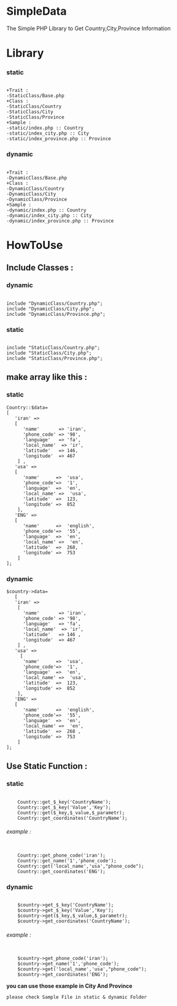 # SimpleData
 The Simple PHP Library to Get Country,City,Province Information 
# Library
<h3>static</h3> 
<pre><code>
+Trait :
-StaticClass/Base.php
+Class : 
-StaticClass/Country
-StaticClass/City
-StaticClass/Province
+Sample : 
-static/index.php :: Country
-static/index_city.php :: City
-static/index_province.php :: Province
</code></pre>
<h3>dynamic</h3>
<pre><code>
+Trait :
-DynamicClass/Base.php
+Class : 
-DynamicClass/Country
-DynamicClass/City
-DynamicClass/Province
+Sample : 
-dynamic/index.php :: Country
-dynamic/index_city.php :: City
-dynamic/index_province.php :: Province
</code></pre>

# HowToUse

<h2>Include Classes :</h2>
<h3>dynamic</h3>
<pre><code>
include "DynamicClass/Country.php";
include "DynamicClass/City.php";
include "DynamicClass/Province.php";
</code></pre>
<h3>static</h3> 
<pre><code>
include "StaticClass/Country.php";
include "StaticClass/City.php";
include "StaticClass/Province.php";
</code></pre>
<h2> make array like this :</h2>
<h3>static</h3> 

```
Country::$data=
[
   'iran' =>
   [
      'name'       => 'iran',
      'phone_code' => '98',
      'language'   => 'fa',
      'local_name'  => 'ir',
      'latitude'   => 146,
      'longitude'  => 467
    ] ,
   'usa' =>
   [
      'name'      =>  'usa',
      'phone_code'=>  '1',
      'language'  =>  'en',
      'local_name' =>  'usa',
      'latitude'  =>  123,
      'longitude' =>  852
    ],
   'ENG' =>
   [
      'name'      =>  'english',
      'phone_code'=>  '55',
      'language'  =>  'en',
      'local_name' =>  'en',
      'latitude'  =>  268,
      'longitude' =>  753
    ]
];
```

<h3>dynamic</h3>

```
$country->data=
   [
   'iran' =>
    [
      'name'       => 'iran',
      'phone_code' => '98',
      'language'   => 'fa',
      'local_name'  => 'ir',
      'latitude'   => 146 ,
      'longitude'  => 467
    ] ,
   'usa' =>
     [
      'name'      =>  'usa',
      'phone_code'=>  '1',
      'language'  =>  'en',
      'local_name' =>  'usa',
      'latitude'  =>  123,
      'longitude' =>  852
    ],
   'ENG' =>
   [
      'name'      =>  'english',
      'phone_code'=>  '55',
      'language'  =>  'en',
      'local_name' =>  'en',
      'latitude'  =>  268 ,
      'longitude' =>  753
    ]
];
```

<h2> Use Static Function :</h2>
<h3>static</h3>
<pre><code>
    Country::get_$_key('CountryName'); 
    Country::get_$_key('Value','Key');
    Country::get($_key,$_value,$_parametr);
    Country::get_coordinates('CountryName');
</code></pre>
<h6> example :</h6>
<pre><code>
    Country::get_phone_code('iran');
    Country::get_name('1','phone_code');
    Country::get('local_name','usa',"phone_code");
    Country::get_coordinates('ENG');
</code></pre>
<h3>dynamic</h3>
<pre><code>
    $country->get_$_key('CountryName'); 
    $country->get_$_key('Value','Key');
    $country->get($_key,$_value,$_parametr);
    $country->get_coordinates('CountryName');
</code></pre>
<h6> example :</h6>
<pre><code>
    $country->get_phone_code('iran');
    $country->get_name('1','phone_code');
    $country->get('local_name','usa',"phone_code");
    $country->get_coordinates('ENG');
</code></pre>

**you can use those example in City And Province**

`please check Sample File in static & dynamic Folder`

